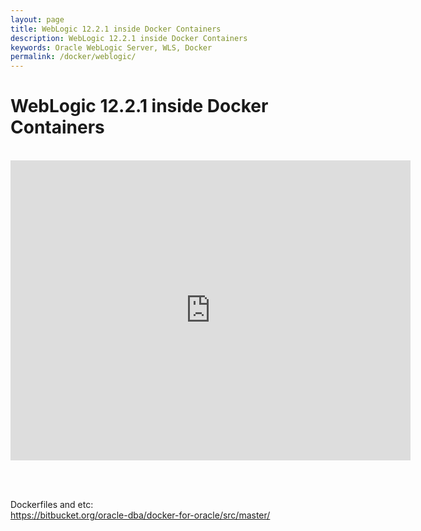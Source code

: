```yaml
---
layout: page
title: WebLogic 12.2.1 inside Docker Containers
description: WebLogic 12.2.1 inside Docker Containers
keywords: Oracle WebLogic Server, WLS, Docker
permalink: /docker/weblogic/
---
```


# WebLogic 12.2.1 inside Docker Containers

<br/>

<div align="center">

<iframe width="640" height="480" src="https://www.youtube.com/embed/cgf8wzXnmb4" frameborder="0" allowfullscreen></iframe>

</div>

<br/><br/>

Dockerfiles and etc:  
https://bitbucket.org/oracle-dba/docker-for-oracle/src/master/
